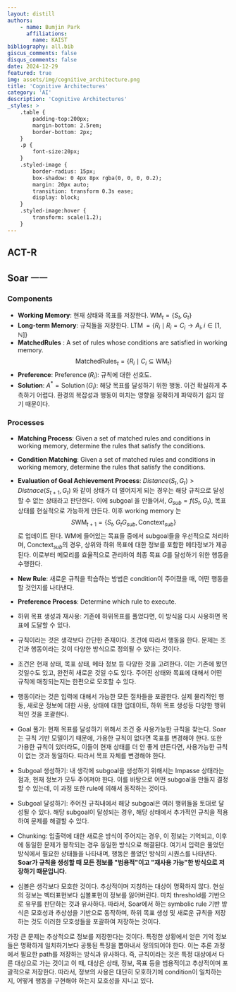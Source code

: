 ```yaml
---
layout: distill
authors: 
    - name: Bumjin Park
      affiliations:
        name: KAIST
bibliography: all.bib
giscus_comments: false
disqus_comments: false
date: 2024-12-29
featured: true
img: assets/img/cognitive_architecture.png
title: 'Cognitive Architectures'
category: 'AI'
description: 'Cognitive Architectures'
_styles: >
    .table {
        padding-top:200px;
        margin-bottom: 2.5rem;
        border-bottom: 2px;
    }
    .p {
        font-size:20px;
    }
    .styled-image {
        border-radius: 15px;
        box-shadow: 0 4px 8px rgba(0, 0, 0, 0.2);
        margin: 20px auto;
        transition: transform 0.3s ease;
        display: block;
    }
    .styled-image:hover {
        transform: scale(1.2);
    }
---
```



## ACT-R


## Soar ㅡㅡ

### Components

* **Working Memory**: 현재 상태와 목표를 저장한다.  $\operatorname{WM}_t = \{ S_t, G_t \}$
* **Long-term Memory**: 규칙들을 저장한다. $\operatorname{LTM} = \{ R_i \mid  R_i = C_i \rightarrow A_i ,i \in [1, \mathbb{N}] \}$
* **MatchedRules** : A set of rules whose conditions are satisfied in working memory. $$\operatorname{MatchedRules}_t = \{ R_i \mid C_i \subseteq \operatorname{WM}_t \}$$
* **Preference**: $\operatorname{Preference}(R_i)$: 규칙에 대한 선호도. 
* **Solution**: $A^* = \operatorname{Solution}(G_i)$: 해당 목표를 달성하기 위한 행동. 이건 확실하게 추측하기 어렵다. 환경의 복잡성과 행동이 미치는 영향을 정확하게 파악하기 쉽지 않기 때문이다. 

### Processes 

* **Matching Process**: Given a set of matched rules and conditions in working memory, determine the rules that satisfy the conditions. 
* **Condition Matching**: Given a set of matched rules and conditions in working memory, determine the rules that satisfy the conditions. 
* **Evaluation of Goal Achievement Process**: $Distance(S_t, G_t) > Distnace(S_{t+1}, G_t)$ 와 같이 상태가 더 멀어지게 되는 경우는 해당 규칙으로 달성할 수 없는 상태라고 판단한다. 이에 subgoal 을 만들어서, $G_{sub} = f(S_t, G_t)$, 목표 상태를 현실적으로 가능하게 만든다. 이후 working memory 는 $$S\operatorname{WM}_{t+1} = \{ S_{t}, G_{t} G_{sub}, \operatorname{Conctext}_{sub} \}$$ 로 업데이트 된다.  WM에 들어있는 목표들 중에서 subgoal들을 우선적으로 처리하며, $\operatorname{Conctext}_{sub}$의 경우, 상위와 하위 목표에 대한 정보를 포함한 메타정보가 제공된다. 이로부터 메모리를 효율적으로 관리하여 최종 목표 $G$를 달성하기 위한 행동을 수행한다. 
* **New Rule**: 새로운 규칙을 학습하는 방법은 condition이 주어졌을 때, 어떤 행동을 할 것인지를 나타낸다. 
* **Preference Process**: Determine which rule to execute. 


* 하위 목표 생성과 재사용: 기존에 하위목표를 풀었다면, 이 방식을 다시 사용하면 목표에 도달할 수 있다. 
* 규칙이라는 것은 생각보다 간단한 존재이다. 조건에 따라서 행동을 한다. 문제는 조건과 행동이라는 것이 다양한 방식으로 정의될 수 있다는 것이다. 
* 조건은 현재 상태, 목표 상태, 메타 정보 등 다양한 것을 고려한다. 이는 기존에 봤던 것일수도 있고, 완전히 새로운 것일 수도 있다. 주어진 상태와 목표에 대해서 어떤 규칙에 매칭되는지는 한편으로 모호할 수 있다. 
* 행동이라는 것은 입력에 대해서 가능한 모든 절차들을 포괄한다. 실제 물리적인 행동, 새로운 정보에 대한 사용, 상태에 대한 업데이트, 하위 목표 생성등 다양한 행위적인 것을 포괄한다. 
* Goal 풀기: 현재 목표를 달성하기 위해서 조건 중 사용가능한 규칙을 찾는다. Soar는 규칙 기반 모델이기 때문에, 가용한 규칙이 없다면 목표를 변경해야 한다. 또한 가용한 규칙이 있더라도, 이들이 현재 상태를 더 안 좋게 만든다면, 사용가능한 규칙이 없는 것과 동일하다. 따라서 목표 자체를 변경해야 한다. 
* Subgoal 생성하기: 내 생각에 subgoal을 생성하기 위해서는 Impasse 상태라는 점과, 현재 정보가 모두 주어져야 한다. 이를 바탕으로 어떤 subgoal을 만들지 결정할 수 있는데, 이 과정 또한 rule에 의해서 동작하는 것이다. 
* Subgoal 달성하기: 주어진 규칙내에서 해당 subgoal은 여러 행위들을 토대로 달성될 수 있다. 해당 subgoal이 달성되는 경우, 해당 상태에서 추가적인 규칙을 적용하여 문제를 해결할 수 있다. 
* Chunking: 입출력에 대한 새로운 방식이 주어지는 경우, 이 정보는 기억되고, 이후에 동일한 문제가 봉착되는 경우 동일한 방식으로 해결된다. 여기서 입력은 풀었던 방식에서 필요한 상태들을 나타내며, 행동은 풀었던 방식의 시퀀스를 나타낸다.  **Soar가 규칙을 생성할 때 모든 정보를 "범용적"이고 "재사용 가능"한 방식으로 저장하기 때문입니다.**

* 심볼은 생각보다 모호한 것이다. 추상적이며 지칭하는 대상이 명확하지 않다. 현실의 정보는 벡터표현보다 심볼표현이 정보를 잃어버린다. 마치 threshold를 기반으로 유무를 판단하는 것과 유사하다. 따라서, Soar에서 하는 symbolic rule 기반 방식은 모호성과 추상성을 기반으로 동작하며, 하위 목표 생성 및 새로운 규칙을 저장하는 것도 이러한 모호성들을 포괄하여 저장하는 것이다. 

가장 큰 문제는 추상적으로 정보를 저장한다는 것이다. 특정한 상황에서 얻은 기억 정보들은 명확하게 일치하기보다 공통된 특징을 뽑아내서 정의되어야 한다. 이는 추론 과정에서 필요한 path를 저장하는 방식과 유사하다. 즉, 규칙이라는 것은 특정 대상에서 다른 대상으로 가는 것이고 이 때, 대상은 상태, 정보, 목표 등을 범용적이고 추상적이며 포괄적으로 저장한다. 
따라서, 정보의 사용은 대단히 모호하기에 condition이 일치하는지, 어떻게 행동을 구현해야 하는지 모호성을 지니고 있다. 
